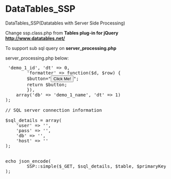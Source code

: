 # DataTables_SSP
DataTables_SSP(Datatables with Server Side Processing) 

Change ssp.class.php from <b>Tables plug-in for jQuery http://www.datatables.net/</b>

To support sub sql query on <b>server_processing.php</b>

server_processing.php below:
<pre>
<?php
require 'ssp.class.php';

$sql = "select demo_1.* from demo_1 join demo_2"
      ." on demo_1.demo_1_id=demo_2.demo_1_id "
      ."where demo_1.id in("
      ."select demo_3.demo_1_id from demo_3 "
      ."where demo_3.name in('a','b','c')"
      .")";
$table = '(' . $sql . ') Demos';

// Table's primary key
$primaryKey = 'demo_1_id';
// Array of database columns which should be read and sent back to DataTables.
// The `db` parameter represents the column name in the database, while the `dt`
// parameter represents the DataTables column identifier. In this case object
// parameter names
$columns = array(
    array('db' => 'demo_1_id', 'dt' => 0,
        'formatter' => function($d, $row) {
        $button="<button type='button'"
               ." onclick='alert("
               ."'".$d."'"
               .")'>Click Me!</button>";
        return $button;
        }),
    array('db' => 'demo_1_name', 'dt' => 1)
);

// SQL server connection information

$sql_details = array(
    'user' => '',
    'pass' => '',
    'db' => '',
    'host' => ''
);


echo json_encode(
        SSP::simple($_GET, $sql_details, $table, $primaryKey, $columns)
);
